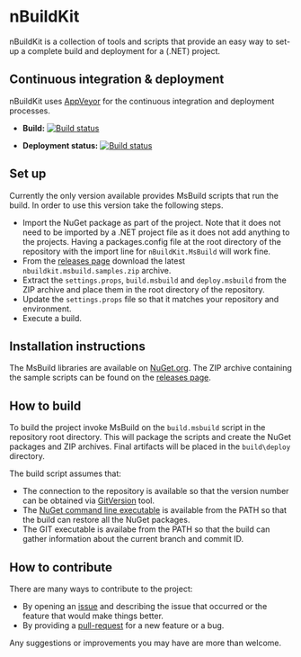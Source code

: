 # nBuildKit

nBuildKit is a collection of tools and scripts that provide an easy way to set-up a complete build and deployment
for a (.NET) project.


## Continuous integration & deployment

nBuildKit uses [AppVeyor](http://www.appveyor.com) for the continuous integration and deployment processes.

* __Build:__ [![Build status](https://ci.appveyor.com/api/projects/status/yqpaush2xajbyn74)](https://ci.appveyor.com/project/pvandervelde/nbuildkit)

* __Deployment status:__ [![Build status](https://ci.appveyor.com/api/projects/status/jcp6k51ntktugenm)](https://ci.appveyor.com/project/pvandervelde/nbuildkit-244)


## Set up

Currently the only version available provides MsBuild scripts that run the build. In order to use this version take
the following steps.

* Import the NuGet package as part of the project. Note that it does not need to be imported by a .NET project file as
  it does not add anything to the projects. Having a packages.config file at the root directory of the repository with
  the import line for `nBuildKit.MsBuild` will work fine.
* From the [releases page](https://github.com/pvandervelde/nBuildKit/releases) download the latest
  `nbuildkit.msbuild.samples.zip` archive.
* Extract the `settings.props`, `build.msbuild` and `deploy.msbuild` from the ZIP archive and place them
  in the root directory of the repository.
* Update the `settings.props` file so that it matches your repository and environment.
* Execute a build.


## Installation instructions

The MsBuild libraries are available on [NuGet.org](http://www.nuget.org/packages/nBuildKit.MsBuild/). The ZIP archive containing the sample scripts
can be found on the [releases page](https://github.com/pvandervelde/nBuildKit/releases).


## How to build

To build the project invoke MsBuild on the `build.msbuild` script in the repository root directory. This will package
the scripts and create the NuGet packages and ZIP archives. Final artifacts will be placed in the `build\deploy` directory.

The build script assumes that:

* The connection to the repository is available so that the version number can be obtained via
  [GitVersion](https://github.com/GitTools/GitVersion) tool.
* The [NuGet command line executable](http://dist.nuget.org/win-x86-commandline/latest/nuget.exe) is available
  from the PATH so that the build can restore all the NuGet packages.
* The GIT executable is availabe from the PATH so that the build can gather information about the current branch and
  commit ID.


## How to contribute
There are many ways to contribute to the project:

* By opening an [issue](https://github.com/nbuildkit/nBuildKit.MsBuild/issues/new) and describing the issue
  that occurred or the feature that would make things better.
* By providing a [pull-request](https://github.com/nbuildkit/nBuildKit.MsBuild/pulls) for a new feature or
  a bug.

Any suggestions or improvements you may have are more than welcome.